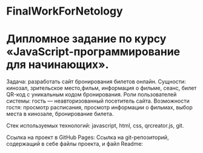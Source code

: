 # FinalWorkForNetology
# Дипломное задание по курсу «JavaScript-программирование для начинающих».

Задача: разработать сайт бронирования билетов онлайн.
Сущности: кинозал, зрительское место,фильм, информация о фильме, сеанс, билет QR-код c уникальным кодом бронирования.
Роли пользователей системы: гость — неавторизованный посетитель сайта.
Возможности гостя: просмотр расписания, просмотр информации о фильмах, выбор места в кинозале, бронирование билета.

Стек используемых технологий: javascript, html, css, qrcreator.js, git.

Ссылка на проект в  GitHub Pages: 
Ссылка на git-репозиторий, содержащий в себе файлы проекта, и файл Readme: 
